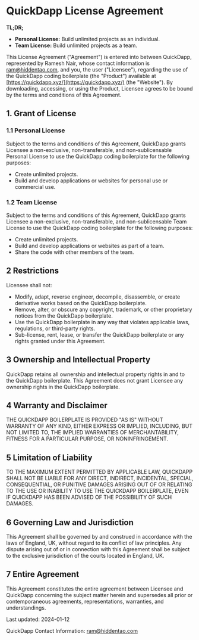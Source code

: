QuickDapp License Agreement
======================================

**TL;DR;**
* **Personal License:** Build unlimited projects as an individual. 
* **Team License:** Build unlimited projects as a team.

This License Agreement ("Agreement") is entered into between QuickDapp, represented by Ramesh Nair, whose contact information is ram@hiddentao.com, and you, the user ("Licensee"), regarding the use of the QuickDapp coding boilerplate (the "Product") available at [https://quickdapp.xyz/](https://quickdapp.xyz/) (the "Website"). By downloading, accessing, or using the Product, Licensee agrees to be bound by the terms and conditions of this Agreement.

## 1. Grant of License

### 1.1 Personal License

Subject to the terms and conditions of this Agreement, QuickDapp grants Licensee a non-exclusive, non-transferable, and non-sublicensable Personal License to use the QuickDapp coding boilerplate for the following purposes:

*   Create unlimited projects.
*   Build and develop applications or websites for personal use or commercial use.

### 1.2 Team License

Subject to the terms and conditions of this Agreement, QuickDapp grants Licensee a non-exclusive, non-transferable, and non-sublicensable Team License to use the QuickDapp coding boilerplate for the following purposes:

*   Create unlimited projects.
*   Build and develop applications or websites as part of a team.
*   Share the code with other members of the team.

## 2 Restrictions

Licensee shall not:

*   Modify, adapt, reverse engineer, decompile, disassemble, or create derivative works based on the QuickDapp boilerplate.
*   Remove, alter, or obscure any copyright, trademark, or other proprietary notices from the QuickDapp boilerplate.
*   Use the QuickDapp boilerplate in any way that violates applicable laws, regulations, or third-party rights.
*   Sub-license, rent, lease, or transfer the QuickDapp boilerplate or any rights granted under this Agreement.

## 3 Ownership and Intellectual Property

QuickDapp retains all ownership and intellectual property rights in and to the QuickDapp boilerplate. This Agreement does not grant Licensee any ownership rights in the QuickDapp boilerplate.

## 4 Warranty and Disclaimer

THE QUICKDAPP BOILERPLATE IS PROVIDED "AS IS" WITHOUT WARRANTY OF ANY KIND, EITHER EXPRESS OR IMPLIED, INCLUDING, BUT NOT LIMITED TO, THE IMPLIED WARRANTIES OF MERCHANTABILITY, FITNESS FOR A PARTICULAR PURPOSE, OR NONINFRINGEMENT.

## 5 Limitation of Liability

TO THE MAXIMUM EXTENT PERMITTED BY APPLICABLE LAW, QUICKDAPP SHALL NOT BE LIABLE FOR ANY DIRECT, INDIRECT, INCIDENTAL, SPECIAL, CONSEQUENTIAL, OR PUNITIVE DAMAGES ARISING OUT OF OR RELATING TO THE USE OR INABILITY TO USE THE QUICKDAPP BOILERPLATE, EVEN IF QUICKDAPP HAS BEEN ADVISED OF THE POSSIBILITY OF SUCH DAMAGES.

## 6 Governing Law and Jurisdiction

This Agreement shall be governed by and construed in accordance with the laws of England, UK, without regard to its conflict of law principles. Any dispute arising out of or in connection with this Agreement shall be subject to the exclusive jurisdiction of the courts located in England, UK.

## 7 Entire Agreement

This Agreement constitutes the entire agreement between Licensee and QuickDapp concerning the subject matter herein and supersedes all prior or contemporaneous agreements, representations, warranties, and understandings.

Last updated: 2024-01-12

QuickDapp Contact Information: ram@hiddentao.com